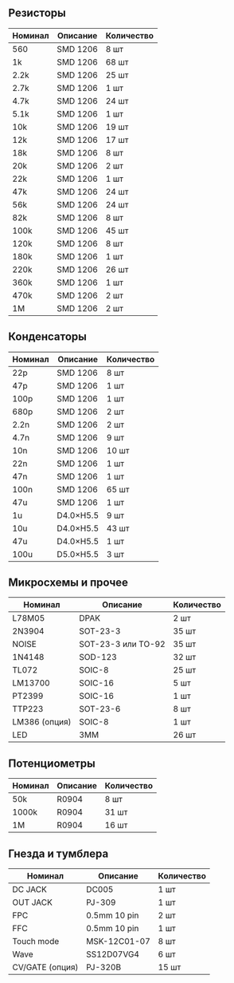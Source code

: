 ## Резисторы

| Номинал | Описание | Количество |
| ------ | ----------- | ----------- |
| 560 | SMD 1206 | 8 шт |
| 1k | SMD 1206 | 68 шт |
| 2.2k | SMD 1206 | 25 шт |
| 2.7k | SMD 1206 | 1 шт |
| 4.7k | SMD 1206 | 24 шт |
| 5.1k | SMD 1206 | 1 шт |
| 10k | SMD 1206 | 19 шт |
| 12k | SMD 1206 | 17 шт |
| 18k | SMD 1206 | 8 шт |
| 20k | SMD 1206 | 2 шт |
| 22k | SMD 1206 | 1 шт |
| 47k | SMD 1206 | 24 шт |
| 56k | SMD 1206 | 24 шт |
| 82k | SMD 1206 | 8 шт |
| 100k | SMD 1206 | 45 шт |
| 120k | SMD 1206 | 8 шт |
| 180k | SMD 1206 | 1 шт |
| 220k | SMD 1206 | 26 шт |
| 360k | SMD 1206 | 1 шт |
| 470k | SMD 1206 | 2 шт |
| 1M | SMD 1206 | 2 шт |

## Конденсаторы

| Номинал | Описание | Количество |
| ------ | ----------- | ----------- |
| 22p | SMD 1206 | 8 шт |
| 47p | SMD 1206 | 1 шт |
| 100p | SMD 1206 | 1 шт |
| 680p | SMD 1206 | 2 шт |
| 2.2n | SMD 1206 | 2 шт |
| 4.7n | SMD 1206 | 9 шт |
| 10n | SMD 1206 | 10 шт |
| 22n | SMD 1206 | 1 шт |
| 47n | SMD 1206 | 1 шт |
| 100n | SMD 1206 | 65 шт |
| 47u | SMD 1206 | 1 шт |
| 1u | D4.0×H5.5 | 9 шт |
| 10u | D4.0×H5.5 | 43 шт |
| 47u | D4.0×H5.5 | 1 шт |
| 100u | D5.0×H5.5 | 3 шт |

## Микросхемы и прочее

| Номинал | Описание | Количество |
| ------ | ----------- | ----------- |
| L78M05 | DPAK | 2 шт |
| 2N3904 | SOT-23-3 | 35 шт |
| NOISE | SOT-23-3 или TO-92 | 35 шт |
| 1N4148 | SOD-123 | 32 шт |
| TL072 | SOIC-8 | 25 шт |
| LM13700 | SOIC-16 | 5 шт |
| PT2399 | SOIC-16 | 1 шт |
| TTP223 | SOT-23-6 | 8 шт |
| LM386 (опция) | SOIC-8 | 1 шт |
| LED | 3MM | 26 шт |

## Потенциометры

| Номинал | Описание | Количество |
| ------ | ----------- | ----------- |
| 50k | R0904 | 8 шт |
| 1000k | R0904 | 31 шт |
| 1M | R0904 | 16 шт |

## Гнезда и тумблера

| Номинал | Описание | Количество |
| ------ | ----------- | ----------- |
| DC JACK | DC005 | 1 шт |
| OUT JACK | PJ-309 | 1 шт |
| FPC | 0.5mm 10 pin | 2 шт |
| FFC | 0.5mm 10 pin | 1 шт |
| Touch mode | MSK-12C01-07 | 8 шт |
| Wave | SS12D07VG4 | 6 шт |
| CV/GATE (опция) | PJ-320B | 15 шт |